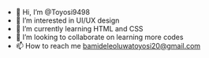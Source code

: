 - 👋 Hi, I’m @Toyosi9498
- 👀 I’m interested in UI/UX design
- 🌱 I’m currently learning HTML and CSS
- 💞️ I’m looking to collaborate on learning more codes
- 📫 How to reach me bamideleoluwatoyosi20@gmail.com

<!---
Toyosi9498/Toyosi9498 is a ✨ special ✨ repository because its `README.md` (this file) appears on your GitHub profile.
You can click the Preview link to take a look at your changes.
--->
